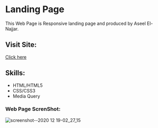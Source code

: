 # Landing Page
This Web Page is Responsive landing page and produced by Aseel El-Najjar.
## Visit Site:
[Click here](https://aseelalnajar2001.github.io/Landing-Page/)
## Skills:
- HTML/HTML5
- CSS/CSS3
- Media Query
### Web Page ScrenShot:
![screenshot--2020 12 19-02_27_15](https://user-images.githubusercontent.com/63051374/109708289-dfd38880-7ba3-11eb-9487-cb3314ff0863.jpg)
